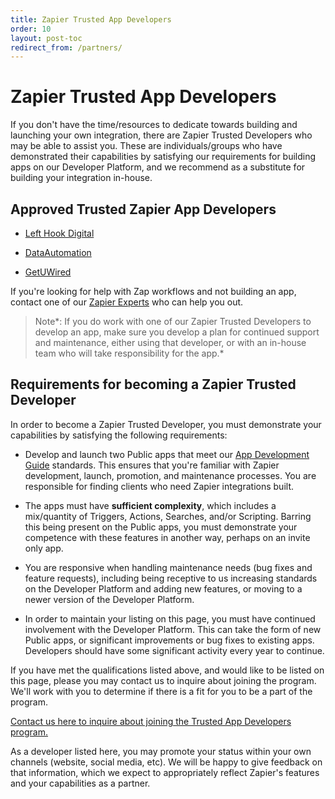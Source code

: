 ```yaml
---
title: Zapier Trusted App Developers
order: 10
layout: post-toc
redirect_from: /partners/
---
```



# Zapier Trusted App Developers

If you don't have the time/resources to dedicate towards building and launching your own integration, there are  Zapier Trusted Developers who may be able to assist you. These are individuals/groups who have demonstrated their capabilities by satisfying our requirements for building apps on our Developer Platform, and we recommend as a substitute for building your integration in-house. 

## Approved Trusted Zapier App Developers

* [Left Hook Digital](http://lefthookdigital.com/zapier-integration-developer-partner/)

* [DataAutomation](https://dataautomation.com/zapier-developer/)

* [GetUWired](https://www.getuwired.com/zapier-partner-page/)

If you're looking for help with Zap workflows and not building an app, contact one of our [Zapier Experts](https://zapier.com/experts/) who can help you out.

> Note*: If you do work with one of our Zapier Trusted Developers to develop an app, make sure you develop a plan for continued support and maintenance, either using that developer, or with an in-house team who will take responsibility for the app.*

## Requirements for becoming a Zapier Trusted Developer

In order to become a Zapier Trusted Developer, you must demonstrate your capabilities by satisfying the following requirements:

* Develop and launch two Public apps that meet our [App Development Guide](https://zapier.com/developer/documentation/v2/app-dev-guide/) standards. This ensures that you're familiar with Zapier development, launch, promotion, and maintenance processes. You are responsible for finding clients who need Zapier integrations built.

* The apps must have **sufficient complexity**, which includes a mix/quantity of Triggers, Actions, Searches, and/or Scripting. Barring this being present on the Public apps, you must demonstrate your competence with these features in another way, perhaps on an invite only app.

* You are responsive when handling maintenance needs (bug fixes and feature requests), including being receptive to us increasing standards on the Developer Platform and adding new features, or moving to a newer version of the Developer Platform.

* In order to maintain your listing on this page, you must have continued involvement with the Developer Platform. This can take the form of new Public apps, or significant improvements or bug fixes to existing apps. Developers should have some significant activity every year to continue.

If you have met the qualifications listed above, and would like to be listed on this page, please you may contact us to inquire about joining the program. We'll work with you to determine if there is a fit for you to be a part of the program.

[Contact us here to inquire about joining the Trusted App Developers program.](mailto:[partners@zapier.com]?subject=Requested+addition+to+Zapier+Trusted+App+Developers+listing)

As a developer listed here, you may promote your status within your own channels (website, social media, etc). We will be happy to give feedback on that information, which we expect to appropriately reflect Zapier's features and your capabilities as a partner.
